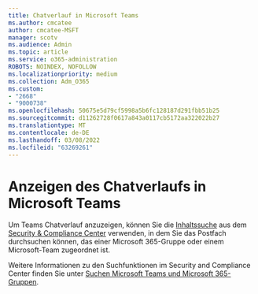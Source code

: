 ```yaml
---
title: Chatverlauf in Microsoft Teams
ms.author: cmcatee
author: cmcatee-MSFT
manager: scotv
ms.audience: Admin
ms.topic: article
ms.service: o365-administration
ROBOTS: NOINDEX, NOFOLLOW
ms.localizationpriority: medium
ms.collection: Adm_O365
ms.custom:
- "2668"
- "9000738"
ms.openlocfilehash: 50675e5d79cf5998a5b6fc128187d291fbb51b25
ms.sourcegitcommit: d11262728f0617a843a0117cb5172aa322022b27
ms.translationtype: MT
ms.contentlocale: de-DE
ms.lasthandoff: 03/08/2022
ms.locfileid: "63269261"
---
```

# <a name="viewing-chat-history-in-microsoft-teams"></a>Anzeigen des Chatverlaufs in Microsoft Teams

Um Teams Chatverlauf anzuzeigen, können Sie die [Inhaltssuche](https://sip.protection.office.com/contentsearchbeta?ContentOnly=1) aus dem [Security & Compliance Center](https://sip.protection.office.com/insightdashboard) verwenden, in dem Sie das Postfach durchsuchen können, das einer Microsoft 365-Gruppe oder einem Microsoft-Team zugeordnet ist.

Weitere Informationen zu den Suchfunktionen im Security and Compliance Center finden Sie unter [Suchen Microsoft Teams und Microsoft 365-Gruppen](https://docs.microsoft.com/microsoft-365/compliance/content-search).
